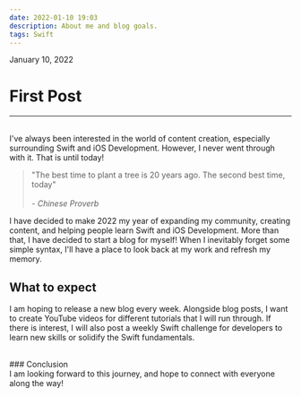 ```yaml
---
date: 2022-01-10 19:03
description: About me and blog goals.
tags: Swift
---
```


January 10, 2022

# First Post

---

<br/>I've always been interested in the world of content creation, especially surrounding Swift and iOS Development. 
However, I never went through with it. That is until today!<br/>

> "The best time to plant a tree is 20 years ago. The second best time, today"<br/><br/>
> *- Chinese Proverb*

I have decided to make 2022 my year of expanding my community, creating content, and helping people
learn Swift and iOS Development. More than that, I have decided to start a blog for myself!
When I inevitably forget some simple syntax, I'll have a place to look back at my work and refresh my memory.

## What to expect

I am hoping to release a new blog every week. Alongside blog posts, I want to create YouTube videos for different tutorials that I will run through.
If there is interest, I will also post a weekly Swift challenge for developers to learn new skills or solidify the Swift fundamentals. 

<br/>### Conclusion
<br/>I am looking forward to this journey, and hope to connect with everyone along the way!
